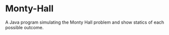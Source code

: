 # Monty-Hall
A Java program simulating the Monty Hall problem and show statics of each possible outcome.
